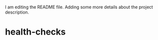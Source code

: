 I am editing the README file. Adding some more details about the project description.
# health-checks
